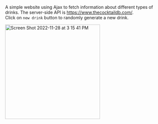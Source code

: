A simple website using Ajax to fetch information about different types of drinks. The server-side API is https://www.thecocktaildb.com/. <br>
Click on `new drink` button to randomly generate a new drink. <br>



<img width="306" alt="Screen Shot 2022-11-28 at 3 15 41 PM" src="https://user-images.githubusercontent.com/55789923/204372254-33e01535-b391-4651-a9a5-bc1f74b49444.png">
